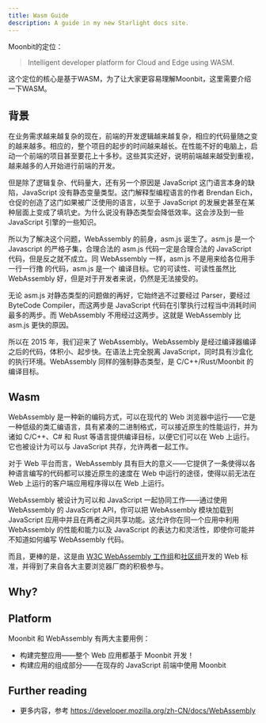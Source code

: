 ```yaml
---
title: Wasm Guide
description: A guide in my new Starlight docs site.
---
```


Moonbit的定位：

> Intelligent developer platform for Cloud and Edge using WASM.

这个定位的核心是基于WASM，为了让大家更容易理解Moonbit，这里需要介绍一下WASM。

## 背景

在业务需求越来越复杂的现在，前端的开发逻辑越来越复杂，相应的代码量随之变的越来越多。相应的，整个项目的起步的时间越来越长。在性能不好的电脑上，启动一个前端的项目甚至要花上十多秒。这些其实还好，说明前端越来越受到重视，越来越多的人开始进行前端的开发。

但是除了逻辑复杂、代码量大，还有另一个原因是 JavaScript 这门语言本身的缺陷，JavaScript 没有静态变量类型。这门解释型编程语言的作者 Brendan Eich，仓促的创造了这门如果被广泛使用的语言，以至于 JavaScript 的发展史甚至在某种层面上变成了填坑史。为什么说没有静态类型会降低效率。这会涉及到一些 JavaScript 引擎的一些知识。

所以为了解决这个问题，WebAssembly 的前身，asm.js 诞生了。asm.js 是一个 Javascript 的严格子集，合理合法的 asm.js 代码一定是合理合法的 JavaScript 代码，但是反之就不成立。同 WebAssembly 一样，asm.js 不是用来给各位用手 一行一行撸 的代码，asm.js 是一个 编译目标。它的可读性、可读性虽然比 WebAssembly 好，但是对于开发者来说，仍然是无法接受的。

无论 asm.js 对静态类型的问题做的再好，它始终逃不过要经过 Parser，要经过 ByteCode Compiler，而这两步是 JavaScript 代码在引擎执行过程当中消耗时间最多的两步。而 WebAssembly 不用经过这两步。这就是 WebAssembly 比 asm.js 更快的原因。

所以在 2015 年，我们迎来了 WebAssembly。WebAssembly 是经过编译器编译之后的代码，体积小、起步快。在语法上完全脱离 JavaScript，同时具有沙盒化的执行环境。WebAssembly 同样的强制静态类型，是 C/C++/Rust/Moonbit 的编译目标。

## Wasm

WebAssembly 是一种新的编码方式，可以在现代的 Web 浏览器中运行——它是一种低级的类汇编语言，具有紧凑的二进制格式，可以接近原生的性能运行，并为诸如 C/C++、C# 和 Rust 等语言提供编译目标，以便它们可以在 Web 上运行。它也被设计为可以与 JavaScript 共存，允许两者一起工作。

对于 Web 平台而言，WebAssembly 具有巨大的意义——它提供了一条使得以各种语言编写的代码都可以接近原生的速度在 Web 中运行的途径，使得以前无法在 Web 上运行的客户端应用程序得以在 Web 上运行。

WebAssembly 被设计为可以和 JavaScript 一起协同工作——通过使用 WebAssembly 的 JavaScript API，你可以把 WebAssembly 模块加载到 JavaScript 应用中并且在两者之间共享功能。这允许你在同一个应用中利用 WebAssembly 的性能和能力以及 JavaScript 的表达力和灵活性，即使你可能并不知道如何编写 WebAssembly 代码。

而且，更棒的是，这是由 [W3C WebAssembly 工作组](https://www.w3.org/wasm/)和[社区组](https://www.w3.org/community/webassembly/)开发的 Web 标准，并得到了来自各大主要浏览器厂商的积极参与。

## Why?



## Platform

Moonbit 和 WebAssembly 有两大主要用例：

- 构建完整应用——整个 Web 应用都基于 Moonbit 开发！
- 构建应用的组成部分——在现存的 JavaScript 前端中使用 Moonbit


## Further reading

- 更多内容，参考 https://developer.mozilla.org/zh-CN/docs/WebAssembly
